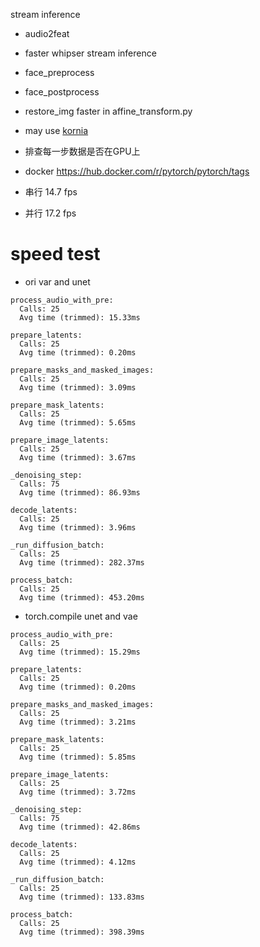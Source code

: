 
stream inference
* audio2feat
* faster whipser stream inference
* face_preprocess
* face_postprocess
* restore_img faster in affine_transform.py
* may use [kornia](https://kornia.readthedocs.io/en/latest/geometry.transform.html#kornia.geometry.transform.warp_affine)

* 排查每一步数据是否在GPU上

* docker https://hub.docker.com/r/pytorch/pytorch/tags

* 串行 14.7 fps
* 并行 17.2 fps

# speed test
* ori var and unet
```
process_audio_with_pre:
  Calls: 25
  Avg time (trimmed): 15.33ms

prepare_latents:
  Calls: 25
  Avg time (trimmed): 0.20ms

prepare_masks_and_masked_images:
  Calls: 25
  Avg time (trimmed): 3.09ms

prepare_mask_latents:
  Calls: 25
  Avg time (trimmed): 5.65ms

prepare_image_latents:
  Calls: 25
  Avg time (trimmed): 3.67ms

_denoising_step:
  Calls: 75
  Avg time (trimmed): 86.93ms

decode_latents:
  Calls: 25
  Avg time (trimmed): 3.96ms

_run_diffusion_batch:
  Calls: 25
  Avg time (trimmed): 282.37ms

process_batch:
  Calls: 25
  Avg time (trimmed): 453.20ms
```

* torch.compile unet and vae
```
process_audio_with_pre:
  Calls: 25
  Avg time (trimmed): 15.29ms

prepare_latents:
  Calls: 25
  Avg time (trimmed): 0.20ms

prepare_masks_and_masked_images:
  Calls: 25
  Avg time (trimmed): 3.21ms

prepare_mask_latents:
  Calls: 25
  Avg time (trimmed): 5.85ms

prepare_image_latents:
  Calls: 25
  Avg time (trimmed): 3.72ms

_denoising_step:
  Calls: 75
  Avg time (trimmed): 42.86ms

decode_latents:
  Calls: 25
  Avg time (trimmed): 4.12ms

_run_diffusion_batch:
  Calls: 25
  Avg time (trimmed): 133.83ms

process_batch:
  Calls: 25
  Avg time (trimmed): 398.39ms
```